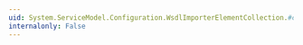 ```yaml
---
uid: System.ServiceModel.Configuration.WsdlImporterElementCollection.#ctor
internalonly: False
---
```

